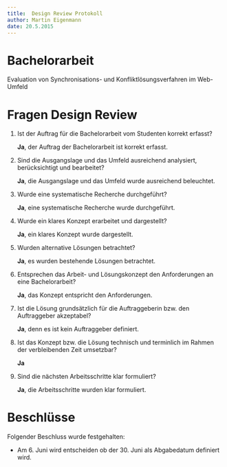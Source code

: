 ```yaml
---
title:  Design Review Protokoll 
author: Martin Eigenmann
date: 20.5.2015
---
```




# Bachelorarbeit
Evaluation von Synchronisations- und Konfliktlösungsverfahren im Web-Umfeld 

# Fragen Design Review

1. Ist der Auftrag für die Bachelorarbeit vom Studenten korrekt erfasst?

    **Ja**, der Auftrag der Bachelorarbeit ist korrekt erfasst.

2. Sind die Ausgangslage und das Umfeld ausreichend analysiert, berücksichtigt und bearbeitet?

    **Ja**, die Ausgangslage und das Umfeld wurde ausreichend beleuchtet.

3. Wurde eine systematische Recherche durchgeführt?  

    **Ja**, eine systematische Recherche wurde durchgeführt.

4. Wurde ein klares Konzept erarbeitet und dargestellt?

    **Ja**, ein klares Konzept wurde dargestellt.

5. Wurden alternative Lösungen betrachtet?

    **Ja**, es wurden bestehende Lösungen betrachtet.

6. Entsprechen das Arbeit- und Lösungskonzept den Anforderungen an eine Bachelorarbeit?

    **Ja**, das Konzept entspricht den Anforderungen.

7. Ist die Lösung grundsätzlich für die Auftraggeberin bzw. den Auftraggeber akzeptabel?

    **Ja**, denn es ist kein Auftraggeber definiert. 

8. Ist das Konzept bzw. die Lösung technisch und terminlich im Rahmen der verbleibenden Zeit umsetzbar?

    **Ja**

9. Sind die nächsten Arbeitsschritte klar formuliert?

    **Ja**, die Arbeitsschritte wurden klar formuliert.

# Beschlüsse
Folgender Beschluss wurde festgehalten:

- Am 6. Juni wird entscheiden ob der 30. Juni als Abgabedatum definiert wird.
